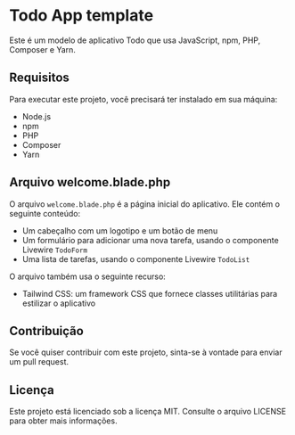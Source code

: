 # Todo App template

Este é um modelo de aplicativo Todo que usa JavaScript, npm, PHP, Composer e Yarn.

## Requisitos

Para executar este projeto, você precisará ter instalado em sua máquina:

- Node.js
- npm
- PHP
- Composer
- Yarn

## Arquivo welcome.blade.php

O arquivo `welcome.blade.php` é a página inicial do aplicativo. Ele contém o seguinte conteúdo:

- Um cabeçalho com um logotipo e um botão de menu
- Um formulário para adicionar uma nova tarefa, usando o componente Livewire `TodoForm`
- Uma lista de tarefas, usando o componente Livewire `TodoList`

O arquivo também usa o seguinte recurso:

- Tailwind CSS: um framework CSS que fornece classes utilitárias para estilizar o aplicativo

## Contribuição

Se você quiser contribuir com este projeto, sinta-se à vontade para enviar um pull request.

## Licença

Este projeto está licenciado sob a licença MIT. Consulte o arquivo LICENSE para obter mais informações.
